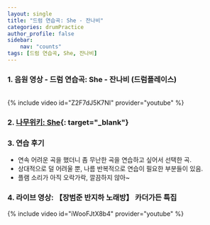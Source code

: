 ```yaml
---
layout: single
title: "드럼 연습곡: She - 잔나비"
categories: drumPractice
author_profile: false
sidebar:
    nav: "counts"
tags: [드럼 연습곡, She, 잔나비]
---
```


### 1. 음원 영상 - 드럼 연습곡: She - 잔나비 (드럼플레이스)
<br/>
{% include video id="Z2F7dJ5K7NI" provider="youtube" %}

### 2. [나무위키: She](https://namu.wiki/w/She%20(Hidden%20Track%20No.V%201%EC%9B%94%20%EC%84%A0%EC%A0%95%EA%B3%A1)){: target="_blank"}

 
   
### 3. 연습 후기
* 연속 어려운 곡을 했더니 좀 무난한 곡을 연습하고 싶어서 선택한 곡.
* 상대적으로 덜 어려울 뿐, 나름 반복적으로 연습이 필요한 부분들이 있음.
* 플램 소리가 아직 오락가락, 깔끔하지 않아~

### 4. 라이브 영상: 【장범준 반지하 노래방】 카더가든 특집
{% include video id="iWooFJtX8b4" provider="youtube" %}